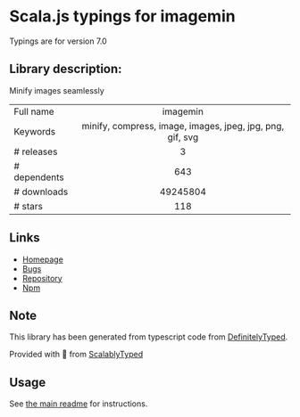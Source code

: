 
# Scala.js typings for imagemin

Typings are for version 7.0

## Library description:
Minify images seamlessly

|                    |                 |
| ------------------ | :-------------: |
| Full name          | imagemin |
| Keywords           | minify, compress, image, images, jpeg, jpg, png, gif, svg |
| # releases         | 3 |
| # dependents       | 643 |
| # downloads        | 49245804 |
| # stars            | 118 |

## Links
- [Homepage](https://github.com/imagemin/imagemin#readme)
- [Bugs](https://github.com/imagemin/imagemin/issues)
- [Repository](https://github.com/imagemin/imagemin)
- [Npm](https://www.npmjs.com/package/imagemin)
    


## Note
This library has been generated from typescript code from [DefinitelyTyped](https://definitelytyped.org).

Provided with :purple_heart: from [ScalablyTyped](https://github.com/oyvindberg/ScalablyTyped)

## Usage
See [the main readme](../../readme.md) for instructions.


